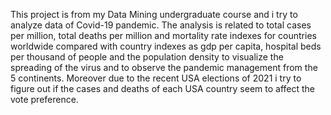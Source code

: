This project is from my Data Mining undergraduate course and i try to analyze data of Covid-19 pandemic. 
The analysis is related to total cases per million, total deaths per million and mortality rate indexes for countries worldwide compared with country indexes as gdp per capita, hospital beds per thousand of people and the population density to visualize the spreading of the virus and to observe the pandemic management from the 5 continents.
Moreover due to the recent USA elections of 2021 i try to figure out if the cases and deaths of each USA country seem to affect the vote preference.
